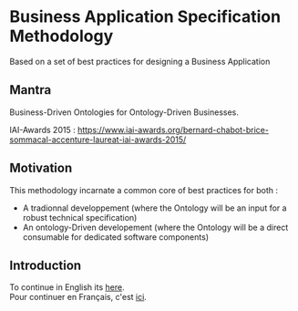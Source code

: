 Business Application Specification Methodology
==
Based on a set of best practices for designing a Business Application

Mantra
-
Business-Driven Ontologies for Ontology-Driven Businesses. 

IAI-Awards 2015 : https://www.iai-awards.org/bernard-chabot-brice-sommacal-accenture-laureat-iai-awards-2015/

Motivation
-
This methodology incarnate a common core of best practices for both :
- A tradionnal developpement (where the Ontology will be an input for a robust technical specification)
- An ontology-Driven developement (where the Ontology will be a direct consumable for dedicated software components)

Introduction
-
To continue in English its <a href="https://github.com/iPlumb3r/BizApp-Spec-Methodo/blob/master/Introduction_EN.md">here</a>.  
Pour continuer en Français, c'est <a href="https://github.com/iPlumb3r/BizApp-Spec-Methodo/blob/master/Introduction_FR.md">ici</a>.
